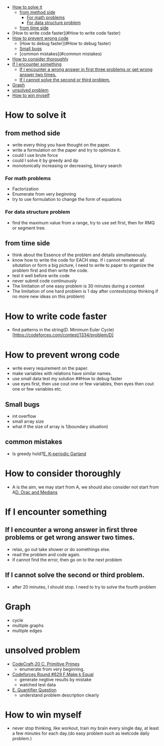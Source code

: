 - [How to solve it](#how-to-solve-it)
  * [from method side](#from-method-side)
    + [For math problems](#for-math-problems)
    + [For data structure problem](#for-data-structure-problem)
  * [from time side](#from-time-side)
- [How to write code faster](#How to write code faster)
- [How to prevent wrong code](#how-to-prevent-wrong-code)
  * [How to debug faster](#How to debug faster)
  * [Small bugs](#small-bugs)
  * [common mistakes](#common mistakes)
- [How to consider thoroughly](#how-to-consider-thoroughly)
- [If I encounter something](#if-i-encounter-something)
  * [If I encounter a wrong answer in first three problems or get wrong answer two times.](#if-i-encounter-a-wrong-answer-in-first-three-problems-or-get-wrong-answer-two-times)
  * [If I cannot solve the second or third problem.](#if-i-cannot-solve-the-second-or-third-problem)
- [Graph](#graph)
- [unsolved problem](#unsolved-problem)
- [How to win myself](#how-to-win-myself)


# How to solve it
## from method side
- write every thing you have thought on the paper.
- write a formulation on the paper and try to optimize it.
- could I use brute force
- could I solve it by greedy and dp
- monotonically increasing or decreasing, binary search

### For math problems
- Factorization
- Enumerate from very beginning
- try to use formulation to change the form of equations

### For data structure problem
- find the maximum value from a range, try to use set first, then for RMQ or segment tree.

## from time side
- think about the Essence of the problem and details simultaneously.
- know how to write the code for EACH step. If i cannot remeber all situtation or form a big picture, I need to write to paper to organize the problem first and then write the code.
- test it well before write code
- never submit code continuously
- The limitation of one easy problem is 30 minutes during a contest
- The limitation of one hard problem is 1 day after contests(stop thinking if no more new ideas on this problem)

# How to write code faster
- find patterns in the string(D. Minimum Euler Cycle)[https://codeforces.com/contest/1334/problem/D]

# How to prevent wrong code
- write every requirement on the paper.
- make variables with relations have similar names.
- use small data test my solution
##How to debug faster
- use eyes first, then use cout one or few variables, then eyes then cout one or few variables etc.

## Small bugs
- int overflow
- small array size
- what if the size of array is 1(boundary situation)

## common mistakes
- Is greedy hold?[E. K-periodic Garland](https://codeforces.com/contest/1353/problem/E)


# How to consider thoroughly
- A is the aim, we may start from A, we should also consider not start from A[D. Orac and Medians](https://codeforces.com/contest/1350/problem/D) 


# If I encounter something
## If I encounter a wrong answer in first three problems or get wrong answer two times.
- relax, go out take shower or do somethings else.
- read the problem and code again.
- if cannot find the error, then go on to the next problem

## If I cannot solve the second or third problem.
- after 20 minutes, I should stop. I need to try to solve the fourth problem 


# Graph
- cycle
- multiple graphs
- multiple edges


# unsolved problem
- [CodeCraft-20 C. Primitive Primes](https://codeforces.com/contest/1316/problem/C)
	- enumerate from very beginning. 
- [Codeforces Round #629 F.Make k Equal](https://codeforces.com/contest/1328/problem/F) 
	- generate negtive results by mistake
	- watched test data
- [E. Quantifier Question](https://codeforces.com/contest/1345/problem/E)
	- understand problem description clearly

# How to win myself
- never stop thinking, like workout, train my brain every single day, at least a few minutes for each day.(do easy problem such as leetcode daily problem.)


